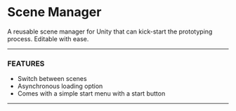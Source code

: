 # Scene Manager
A reusable scene manager for Unity that can kick-start the prototyping process. Editable with ease.

***
### FEATURES
* Switch between scenes
* Asynchronous loading option
* Comes with a simple start menu with a start button
---


